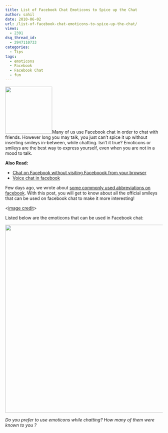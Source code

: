```yaml
---
title: List of Facebook Chat Emoticons to Spice up the Chat
author: sahil
date: 2010-06-02
url: /list-of-facebook-chat-emoticons-to-spice-up-the-chat/
views:
  - 2391
dsq_thread_id:
  - 2947110733
categories:
  - Tips
tags:
  - emoticons
  - Facebook
  - Facebook Chat
  - fun
---
```

<a href="http://fbknol.com/2010/06/02/list-of-facebook-chat-emoticons-to-spice-up-the-chat/emoticon/" onclick="_gaq.push(['_trackEvent', 'outbound-article', 'http://fbknol.com/2010/06/02/list-of-facebook-chat-emoticons-to-spice-up-the-chat/emoticon/', '']);" rel="attachment wp-att-1662"><img class="size-thumbnail  alignright wp-image-51040" src="http://cdn.devilsworkshop.org/files/2010/06/emoticon-150x150.jpg" alt="" width="150" height="150" /></a>Many of us use Facebook chat in order to chat with friends. However long you may talk, you just can&#8217;t spice it up without inserting smileys in-between, while chatting. Isn&#8217;t it true? Emoticons or smileys are the best way to express yourself, even when you are not in a mood to talk.

**Also Read:**<a title="Permanent Link: Chat on Facebook without visiting  Faceboook from your browser" rel="bookmark" href="http://devilsworkshop.org/2009/11/18/chat-on-facebook-without-logging-into-facebook-from-your-browser/"></a>

  * <a title="Permanent Link: Chat on Facebook without visiting  Faceboook from your browser" rel="bookmark" href="http://devilsworkshop.org/2009/11/18/chat-on-facebook-without-logging-into-facebook-from-your-browser/">Chat on Facebook without visiting Faceboook from your browser</a>
  * <a title="Permanent Link: Voice chat in facebook" rel="bookmark" href="http://devilsworkshop.org/2009/12/30/voice-chat-in-facebook/">Voice chat in facebook</a>

Few days ago, we wrote about <a href="http://fbknol.com/2009/11/30/44-most-commonly-used-shotrformsabbreviations-while-chatting-on-facebook/" onclick="_gaq.push(['_trackEvent', 'outbound-article', 'http://fbknol.com/2009/11/30/44-most-commonly-used-shotrformsabbreviations-while-chatting-on-facebook/', 'some commonly used abbreviations on facebook']);" target="_blank">some commonly used abbreviations on facebook</a>. With this post, you will get to know about all the official smileys that can be used on facebook chat to make it more interesting!

<<a href="http://www.flickr.com/photos/earlysound/2186172726/" onclick="_gaq.push(['_trackEvent', 'outbound-article', 'http://www.flickr.com/photos/earlysound/2186172726/', 'image credit']);" target="_blank">image credit</a>>

Listed below are the emoticons that can be used in Facebook chat:

<a href="http://fbknol.com/2010/06/02/list-of-facebook-chat-emoticons-to-spice-up-the-chat/smileys/" onclick="_gaq.push(['_trackEvent', 'outbound-article', 'http://fbknol.com/2010/06/02/list-of-facebook-chat-emoticons-to-spice-up-the-chat/smileys/', '']);" rel="attachment wp-att-1655"><img class="alignnone size-large wp-image-1655" src="http://cdn.devilsworkshop.org/files/2010/06/smileys-550x600.png" alt="" width="550" height="600" /></a>

*Do you prefer to use emoticons while chatting? How many of them were known to you ?*
